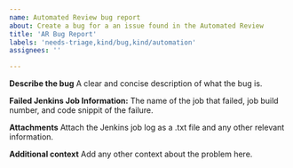 ```yaml
---
name: Automated Review bug report
about: Create a bug for a an issue found in the Automated Review
title: 'AR Bug Report'
labels: 'needs-triage,kind/bug,kind/automation'
assignees: ''

---
```


**Describe the bug**
A clear and concise description of what the bug is.

**Failed Jenkins Job Information:**
The name of the job that failed, job build number, and code snippit of the failure.

**Attachments**
Attach the Jenkins job log as a .txt file and any other relevant information.

**Additional context**
Add any other context about the problem here.
